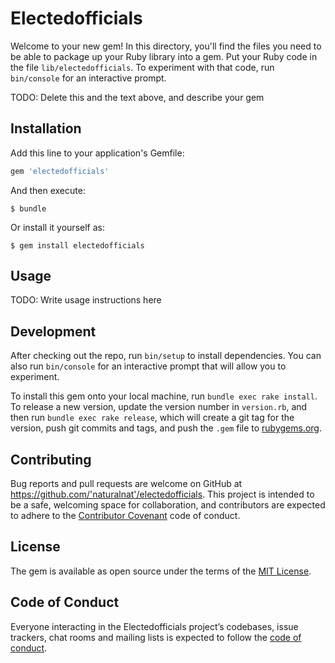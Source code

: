 # Electedofficials

Welcome to your new gem! In this directory, you'll find the files you need to be able to package up your Ruby library into a gem. Put your Ruby code in the file `lib/electedofficials`. To experiment with that code, run `bin/console` for an interactive prompt.

TODO: Delete this and the text above, and describe your gem

## Installation

Add this line to your application's Gemfile:

```ruby
gem 'electedofficials'
```

And then execute:

    $ bundle

Or install it yourself as:

    $ gem install electedofficials

## Usage

TODO: Write usage instructions here

## Development

After checking out the repo, run `bin/setup` to install dependencies. You can also run `bin/console` for an interactive prompt that will allow you to experiment.

To install this gem onto your local machine, run `bundle exec rake install`. To release a new version, update the version number in `version.rb`, and then run `bundle exec rake release`, which will create a git tag for the version, push git commits and tags, and push the `.gem` file to [rubygems.org](https://rubygems.org).

## Contributing

Bug reports and pull requests are welcome on GitHub at https://github.com/'naturalnat'/electedofficials. This project is intended to be a safe, welcoming space for collaboration, and contributors are expected to adhere to the [Contributor Covenant](http://contributor-covenant.org) code of conduct.

## License

The gem is available as open source under the terms of the [MIT License](https://opensource.org/licenses/MIT).

## Code of Conduct

Everyone interacting in the Electedofficials project’s codebases, issue trackers, chat rooms and mailing lists is expected to follow the [code of conduct](https://github.com/'naturalnat'/electedofficials/blob/master/CODE_OF_CONDUCT.md).
